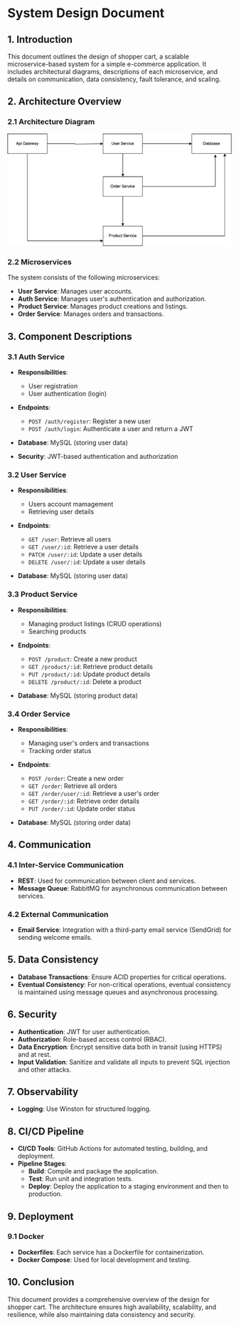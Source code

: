 # System Design Document

## 1. Introduction

This document outlines the design of shopper cart, a scalable microservice-based system for a simple e-commerce application. It includes architectural diagrams, descriptions of each microservice, and details on communication, data consistency, fault tolerance, and scaling.

## 2. Architecture Overview

### 2.1 Architecture Diagram

![Component Diagram](diagrams/component_design.png)

### 2.2 Microservices

The system consists of the following microservices:

- **User Service**: Manages user accounts.
- **Auth Service**: Manages user's authentication and authorization.
- **Product Service**: Manages product creations and listings.
- **Order Service**: Manages orders and transactions.

## 3. Component Descriptions

### 3.1 Auth Service

- **Responsibilities**:

  - User registration
  - User authentication (login)

- **Endpoints**:

  - `POST /auth/register`: Register a new user
  - `POST /auth/login`: Authenticate a user and return a JWT

- **Database**: MySQL (storing user data)

- **Security**: JWT-based authentication and authorization

### 3.2 User Service

- **Responsibilities**:

  - Users account mamagement
  - Retrieving user details

- **Endpoints**:

  - `GET /user`: Retrieve all users
  - `GET /user/:id`: Retrieve a user details
  - `PATCH /user/:id`: Update a user details
  - `DELETE /user/:id`: Update a user details

- **Database**: MySQL (storing user data)

### 3.3 Product Service

- **Responsibilities**:

  - Managing product listings (CRUD operations)
  - Searching products

- **Endpoints**:

  - `POST /product`: Create a new product
  - `GET /product/:id`: Retrieve product details
  - `PUT /product/:id`: Update product details
  - `DELETE /product/:id`: Delete a product

- **Database**: MySQL (storing product data)

### 3.4 Order Service

- **Responsibilities**:

  - Managing user's orders and transactions
  - Tracking order status

- **Endpoints**:

  - `POST /order`: Create a new order
  - `GET /order`: Retrieve all orders
  - `GET /order/user/:id`: Retrieve a user's order
  - `GET /order/:id`: Retrieve order details
  - `PUT /order/:id`: Update order status

- **Database**: MySQL (storing order data)

## 4. Communication

### 4.1 Inter-Service Communication

- **REST**: Used for communication between client and services.
- **Message Queue**: RabbitMQ for asynchronous communication between services.

### 4.2 External Communication

- **Email Service**: Integration with a third-party email service (SendGrid) for sending welcome emails.

## 5. Data Consistency

- **Database Transactions**: Ensure ACID properties for critical operations.
- **Eventual Consistency**: For non-critical operations, eventual consistency is maintained using message queues and asynchronous processing.

## 6. Security

- **Authentication**: JWT for user authentication.
- **Authorization**: Role-based access control (RBAC).
- **Data Encryption**: Encrypt sensitive data both in transit (using HTTPS) and at rest.
- **Input Validation**: Sanitize and validate all inputs to prevent SQL injection and other attacks.

## 7. Observability

- **Logging**: Use Winston for structured logging.

## 8. CI/CD Pipeline

- **CI/CD Tools**: GitHub Actions for automated testing, building, and deployment.
- **Pipeline Stages**:
  - **Build**: Compile and package the application.
  - **Test**: Run unit and integration tests.
  - **Deploy**: Deploy the application to a staging environment and then to production.

## 9. Deployment

### 9.1 Docker

- **Dockerfiles**: Each service has a Dockerfile for containerization.
- **Docker Compose**: Used for local development and testing.

## 10. Conclusion

This document provides a comprehensive overview of the design for shopper cart. The architecture ensures high availability, scalability, and resilience, while also maintaining data consistency and security.
